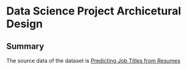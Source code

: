 # Data Science Project Archicetural Design

## Summary
The source data of the dataset is [Predicting Job Titles from Resumes](https://www.kaggle.com/datasets/thedevastator/predicting-job-titles-from-resumes) 
